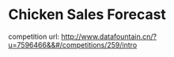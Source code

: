 # Chicken Sales Forecast

competition url: http://www.datafountain.cn/?u=7596466&&#/competitions/259/intro
